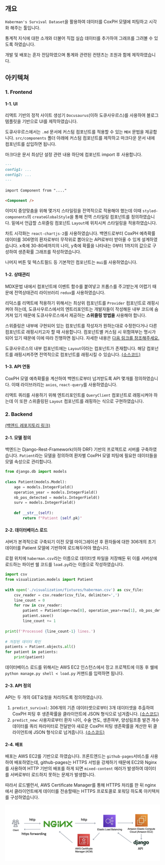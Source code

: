 ## 개요

`Haberman's Survival Dataset`을 활용하여 데이터를 CoxPH 모델에 피팅하고 시각화 해주는 툴입니다.

통계적 지식에 대한 소개와 더불어 직접 실습 데이터를 추가하여 그래프를 그려볼 수 있도록 하였습니다.

개발 및 배포는 혼자 전담하였으며 통계와 관련된 컨텐츠는 조원과 함께 제작하였습니다.

## 아키텍쳐

### 1. Frontend

#### 1-1. UI

리액트 기반의 정적 사이트 생성기 `Docusaurus`(이하 도큐사우르스)를 사용하여 블로그 템플릿을 기반으로 UI를 제작하였습니다.

도큐사우르스에서는 `.md` 문서에 커스텀 컴포넌트를 적용할 수 있는 `MDX` 문법을 제공합니다. `src/components` 폴더 아래에 커스텀 컴포넌트를 제작하고 마크다운 문서 내에 컴포넌트를 삽입하면 됩니다.

마크다운 문서 최상단 설정 관련 내용 하단에 컴포넌트 import 후 사용합니다.

```md
---
config1: ...
config2: ...
---

import Component from "...."

<Component />
```

이미지 중앙맞춤을 위해 몇가지 스타일링을 전역적으로 적용해야 했는데 이때 `styled-components`의 `createGlobalStyle`을 통해 전역 스타일링 컴포넌트를 정의하였습니다. 밑에서 언급할 스위즐링 컴포넌트 `Layout`에 위치시켜 스타일링을 적용하였습니다.

차트 시각화는 `react-chartjs-2`를 사용하였습니다. 백엔드로부터 CoxPH 예측확률 데이터를 306명의 환자로부터 무작위로 뽑아오는 API로부터 받아올 수 있게 설계하였습니다. x축에 30-80세까지의 나이, y축에 확률을 나타내는 0부터 1까지의 값으로 구성하여 생존확률 그래프를 작성하였습니다.

나머지 버튼 및 텍스트필드 등 기본적인 컴포넌트는 `mui`를 사용하였습니다.

#### 1-2. 상태관리

MDX문법 내에서 컴포넌트에 이벤트 함수를 붙여넣고 프롭스를 주고받는게 어렵기 때문에 전역상태관리 라이브러리 `redux`를 사용하였습니다.

리덕스를 리액트에 적용하기 위해서는 최상위 컴포넌트를 `Provider` 컴포넌트로 래핑시켜야 하는데, 도큐사우르스에서의 엔트리포인트는 개발자들이 작성해둔 내부 코드에 숨겨져 있기 때문에 도큐사우르스에서 제공하는 **스위즐링 방법을** 사용해야 합니다.

스위즐링은 내부에 구현되어 있는 컴포넌트를 작성자가 원하는대로 수정한다거나 다른 컴포넌트로 래핑시키고자 할 때 사용합니다. 컴포넌트별 커스텀 시 위험여부는 명시가 되어 있기 때문에 이에 따라 진행하면 됩니다. 자세한 내용은 [다음 링크를 참조해주세요.](https://docusaurus.io/docs/swizzling)

도큐사우르스의 내부 컴포넌트에는 `Layout`이라는 컴포넌트가 존재합니다. 해당 컴포넌트를 래핑시켜주면 전역적으로 컴포넌트를 래핑시킬 수 있습니다. [(소스코드)](https://github.com/Parkjju/haberman-dataset-visualization/blob/c6a20c5f4a853bdd581b03e974e53c6fbd4a3ab0/src/theme/Root.js#L19-L28)

#### 1-3. API 연동

CoxPH 모델 예측확률을 계산하여 백엔드로부터 넘겨받도록 API 몇개를 정의하였습니다. 이때 라이브러리는 `axios`, `react-query`를 사용하였습니다.

리액트 쿼리를 사용하기 위해 엔트리포인트를 `QueryClient` 컴포넌트로 래핑시켜야 하는데 이 또한 스위즐링된 `Layout` 컴포넌트를 래핑하는 식으로 구현하였습니다.

### 2. Backend

[(백엔드 레포지토리 링크)](https://github.com/Parkjju/habermans-survival-visualization-backend)

#### 2-1. 모델 정의

백엔드는 Django-Rest-Framework(이하 DRF) 기반의 프로젝트로 서버를 구축하였습니다. `Patient`라는 모델을 정의하여 환자별 CoxPH 모델 피팅에 필요한 데이터들을 모델 속성으로 관리합니다.

```python
from django.db import models

class Patient(models.Model):
    age = models.IntegerField()
    operation_year = models.IntegerField()
    nb_pos_detected = models.IntegerField()
    surv = models.IntegerField()

    def __str__(self):
        return f"Patient {self.pk}"
```

#### 2-2. 데이터베이스 로드

서버가 본격적으로 구축되기 이전 모델 마이그레이션 후 환자들에 대한 306개의 초기 데이터를 Patient 모델에 기반하여 로드해두어야 했습니다.

로컬 위치에 `haberman.csv`라는 이름으로 데이터셋 파일을 저장해둔 뒤 이를 서버상에 로드하는 파이썬 쉘 코드를 `load.py`라는 이름으로 작성하였습니다.

```python
import csv
from visualization.models import Patient

with open('./visualization/fixtures/haberman.csv') as csv_file:
    csv_reader = csv.reader(csv_file, delimiter=',')
    line_count = 0
    for row in csv_reader:
        patient = Patient(age=row[0], operation_year=row[1], nb_pos_detected=row[2], surv=row[3])
        patient.save()
        line_count += 1

print(f'Processed {line_count-1} lines.')

# 저장된 데이터 확인
patients = Patient.objects.all()
for patient in patients:
    print(patient)
```

데이터베이스 로드를 위해서는 AWS EC2 인스턴스에서 장고 프로젝트에 이동 후 쉘에 `python manage.py shell < load.py` 커맨드를 입력하면 됩니다.

#### 2-3. API 정의

API는 두 개의 GET요청을 처리하도록 정의하였습니다.

1. `predict_survival`: 306개의 기존 데이터셋으로부터 3개 데이터셋을 추출하여 CoxPH 피팅 후 생존확률을 클라이언트에 JSON 형식으로 넘겨줍니다. [(소스코드)](https://github.com/Parkjju/habermans-survival-visualization-backend/blob/c29c99e213cd4fee5911eeaa2d0a8133dcf7c6f6/haberman/visualization/views.py#L35-L65)
2. `predict_new`: 사용자로부터 환자 나이, 수술 연도, 생존여부, 양성림프종 발견 개수 데이터를 쿼리 파라미터로 전달받아 새로운 CoxPH 피팅 생존확률을 계산한 뒤 클라이언트에 JSON 형식으로 넘겨줍니다. [(소스코드)](https://github.com/Parkjju/habermans-survival-visualization-backend/blob/c29c99e213cd4fee5911eeaa2d0a8133dcf7c6f6/haberman/visualization/views.py#L67-L96)

#### 2-4. 배포

배포는 AWS EC2를 기반으로 하였습니다. 프론트엔드는 `github-pages`서비스를 사용하여 배포하였는데, github-pages는 HTTPS 서빙을 강제하기 때문에 EC2와 Nginx를 사용하여 HTTP 기반의 배포를 하게 되면 `mixed-content` 에러가 발생하여 데이터를 서버로부터 로드하지 못하는 문제가 발생합니다.

따라서 로드밸런서, AWS Certificate Manager를 통해 HTTPS 처리를 한 뒤 nginx에서 클라이언트에게 데이터를 전송할때는 HTTPS 프로토콜로 포워딩 하도록 아키텍처를 구성하였습니다.

![구성도](./static/img/server.png)
